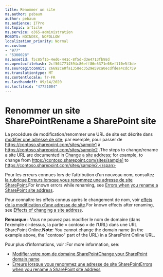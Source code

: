 ```yaml
---
title: Renommer un site
ms.author: pebaum
author: pebaum
ms.audience: ITPro
ms.topic: article
ms.service: o365-administration
ROBOTS: NOINDEX, NOFOLLOW
localization_priority: Normal
ms.custom:
- "977"
- "5300028"
ms.assetid: f5c85f1b-4ed6-441c-8f5d-d3e4713fb98d
ms.openlocfilehash: 2cf5047714594c86eff86e5371e08ef110e5f3de
ms.sourcegitcommit: c6692ce0fa1358ec3529e59ca0ecdfdea4cdc759
ms.translationtype: MT
ms.contentlocale: fr-FR
ms.lasthandoff: 09/14/2020
ms.locfileid: "47721004"
---
```

# <a name="rename-a-sharepoint-site"></a><span data-ttu-id="afe8e-102">Renommer un site SharePoint</span><span class="sxs-lookup"><span data-stu-id="afe8e-102">Rename a SharePoint site</span></span>

<span data-ttu-id="afe8e-103">La procédure de modification/renommer une URL de site est décrite dans [modifier une adresse de site](https://docs.microsoft.com/sharepoint/change-site-address); par exemple, pour passer de https://contoso.sharepoint.com/sites/sample1 à https://contoso.sharepoint.com/sites/sample2 .</span><span class="sxs-lookup"><span data-stu-id="afe8e-103">The steps to change/rename a site URL are documented in [Change a site address](https://docs.microsoft.com/sharepoint/change-site-address); for example, to change from https://contoso.sharepoint.com/sites/sample1 to https://contoso.sharepoint.com/sites/sample2.</span></span>

<span data-ttu-id="afe8e-104">Pour les erreurs connues lors de l’attribution d’un nouveau nom, consultez [la rubrique Erreurs lorsque vous renommez une adresse de site SharePoint](https://support.office.com/article/errors-when-you-rename-a-sharepoint-site-address-165b7c11-1325-4813-b160-ecbe87bc1a86).</span><span class="sxs-lookup"><span data-stu-id="afe8e-104">For known errors while renaming, see [Errors when you rename a SharePoint site address](https://support.office.com/article/errors-when-you-rename-a-sharepoint-site-address-165b7c11-1325-4813-b160-ecbe87bc1a86).</span></span>

<span data-ttu-id="afe8e-105">Pour connaître les effets connus après le changement de nom, voir [effets de la modification d’une adresse de site](https://docs.microsoft.com/sharepoint/change-site-address#effects-of-changing-a-site-address).</span><span class="sxs-lookup"><span data-stu-id="afe8e-105">For known effects after renaming, see [Effects of changing a site address](https://docs.microsoft.com/sharepoint/change-site-address#effects-of-changing-a-site-address).</span></span>

<span data-ttu-id="afe8e-106">**Remarque :** Vous ne pouvez pas modifier le nom de domaine (dans l’exemple ci-dessus, la partie « contoso » de l’URL) dans une URL SharePoint Online.</span><span class="sxs-lookup"><span data-stu-id="afe8e-106">**Note:** You cannot change the domain name (in the example above, the "contoso" part of the URL) in a SharePoint Online URL.</span></span> 

<span data-ttu-id="afe8e-107">Pour plus d’informations, voir :</span><span class="sxs-lookup"><span data-stu-id="afe8e-107">For more information, see:</span></span>

- [<span data-ttu-id="afe8e-108">Modifier votre nom de domaine SharePoint</span><span class="sxs-lookup"><span data-stu-id="afe8e-108">Change your SharePoint domain name</span></span>](https://go.microsoft.com/fwlink/?Linkid=2018696)
- [<span data-ttu-id="afe8e-109">Erreurs lorsque vous renommez une adresse de site SharePoint</span><span class="sxs-lookup"><span data-stu-id="afe8e-109">Errors when you rename a SharePoint site address</span></span>](https://support.office.com/article/errors-when-you-rename-a-sharepoint-site-address-165b7c11-1325-4813-b160-ecbe87bc1a86)
